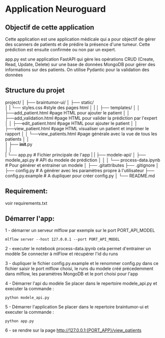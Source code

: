 # Application Neuroguard

## Objectif de cette application

Cette application est une application médicale qui a pour objectif de gérer des scanners de patients et de prédire la présence d'une tumeur. Cette prédiction est ensuite confirmée ou non par un expert.

app.py est une application FastAPI qui gère les opérations CRUD (Create, Read, Update, Delete) sur une base de données MongoDB pour gérer des informations sur des patients.
On utilise Pydantic pour la validation des données

## Structure du projet

project/
│
├── braintumor-ui/
│   ├── static/    
│   |   └── styles.css          #style des pages html
│   |
│   ├── templates/
│   │   ├──add_patient.html     #page HTML pour ajouter le patient
│   │   ├──add_validation.html  #page HTML pour valider la prédiction par l'expert
│   │   ├──edit_patient.html    #page HTML pour ajouter le patient 
│   │   ├──view_patient.html    #page HTML visualiser un patient et imprimer le rapport
│   │   └──view_patients.html   #page générale avec la vue de tous les patients 
│   │   
│   ├── __init__.py   
│   │   
|   └── app.py                  # Fichier principale de l'app
|
|
├── modele-api/
│   ├── modele_api.py       # API du modele de prédiction
│   │
│   └── process-data.ipynb  # Pour générer et entrainer un modele
│
├── .gitattributes
├── .gitignore
│
├── config.py               # A générer avec les paramètres propre à l'utilisateur
├── config.py.example       # A dupliquer pour créer config.py
│
└── README.md

## Requirement:
voir requirements.txt

## Démarrer l'app:

1 - démarrer un serveur mlflow par exemple sur le port PORT_API_MODEL

```
mlflow server --host 127.0.0.1 --port PORT_API_MODEL
```

2 - executer le notebook process-data.ipynb
cela permet d'entrainer un modèle
Se connecter à mlFlow et récupérer l'id du runs

3 - dupliquer le fichier config.py.example et le renommer config.py
dans ce fichier saisir le port mlflow choisi, le runs du modele créé précedemment dans mlflow, les paramètres MongoDB et le port choisi pour l'app

4 - Démarrer l'api du modèle
Se placer dans le repertoire modele_api.py et executer la commande :

```
python modele_api.py
```

5 - Démarrer l'application
Se placer dans le repertoire braintumor-ui et executer la commande :

```
python app.py
```

6 - se rendre sur la page http://127.0.0.1:{PORT_APP}/view_patients
